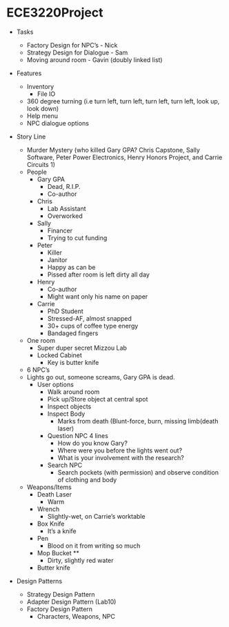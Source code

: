 # ECE3220Project
- Tasks
  - Factory Design for NPC’s - Nick
  - Strategy Design for Dialogue - Sam
  - Moving around room - Gavin (doubly linked list)
- Features
  - Inventory
    - File IO
  - 360 degree turning (i.e turn left, turn left, turn left, turn left, look up, look down)
  - Help menu
  - NPC dialogue options

- Story Line
  - Murder Mystery (who killed Gary GPA? Chris Capstone, Sally Software, Peter Power Electronics, Henry Honors Project,  and Carrie Circuits 1)
  - People
    - Gary GPA
      - Dead, R.I.P.
      - Co-author
    - Chris
      - Lab Assistant
      - Overworked
    - Sally
      - Financer
      - Trying to cut funding 
    - Peter
      - Killer
      - Janitor
      - Happy as can be 
      - Pissed after room is left dirty all day
    - Henry
      - Co-author
      - Might want only his name on paper
    - Carrie
      - PhD Student
      - Stressed-AF, almost snapped
      - 30+ cups of coffee type energy
      - Bandaged fingers
  - One room
    - Super duper secret Mizzou Lab
    - Locked Cabinet
      - Key is butter knife
  - 6 NPC’s
  - Lights go out, someone screams, Gary GPA is dead.
    - User options
      - Walk around room
      - Pick up/Store object at central spot
      - Inspect objects
      - Inspect Body
        - Marks from death (Blunt-force, burn, missing limb(death laser)
      - Question NPC 4 lines
        - How do you know Gary? 
        - Where were you before the lights went out? 
        - What is your involvement with the research? 
      - Search NPC
        - Search pockets (with permission) and observe condition of clothing and body
  - Weapons/Items
    - Death Laser
      - Warm
    - Wrench
      - Slightly-wet, on Carrie’s worktable
    - Box Knife
      - It’s a knife
    - Pen
      - Blood on it from writing so much
    - Mop Bucket **
      - Dirty, slightly red water
    - Butter knife
- Design Patterns
  - Strategy Design Pattern
  - Adapter Design Pattern (Lab10)
  - Factory Design Pattern
    - Characters, Weapons, NPC
